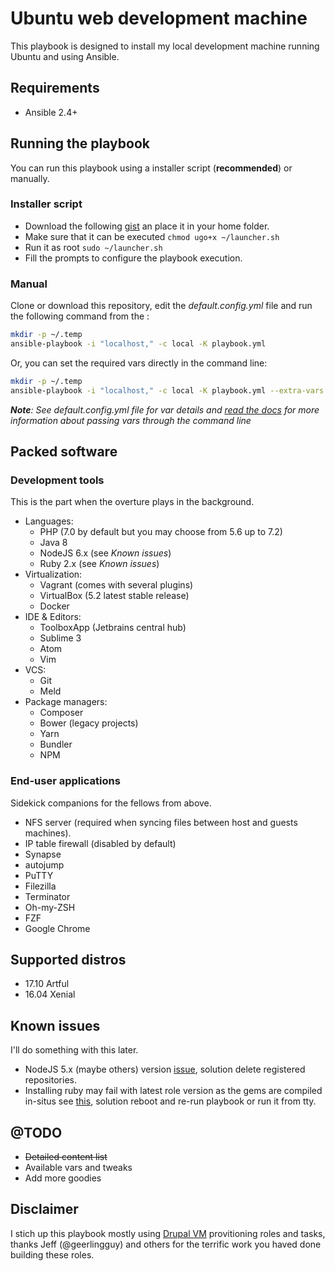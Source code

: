 # Ubuntu web development machine
This playbook is designed to install my local development machine running Ubuntu and using Ansible.

## Requirements
  * Ansible 2.4+

## Running the playbook
You can run this playbook using a installer script (**recommended**) or manually.

### Installer script
  * Download the following [gist](https://gist.github.com/d70rr3s/2b4f2ab24cd1d5a5dac3bcf45274402e) an place it in your home folder.
  * Make sure that it can be executed `chmod ugo+x ~/launcher.sh`
  * Run it as root `sudo ~/launcher.sh`
  * Fill the prompts to configure the playbook execution.

### Manual
Clone or download this repository, edit the *default.config.yml* file and run the following command from the :
```bash
mkdir -p ~/.temp
ansible-playbook -i "localhost," -c local -K playbook.yml
```
Or, you can set the required vars directly in the command line:
```bash
mkdir -p ~/.temp
ansible-playbook -i "localhost," -c local -K playbook.yml --extra-vars "current_user=USERNAME git_fullname='YOUR_NAME' git_email='YOUR_EMAIL' installed_extras=[COMMA_DELIMITED_PACKAGES_NAMES]"
```
*__Note__: See *default.config.yml* file for var details and [read the docs](http://docs.ansible.com/playbooks_variables.html#passing-variables-on-the-command-line) for more information about passing vars through the command line*

## Packed software
### Development tools
This is the part when the overture plays in the background.
  * Languages:
    * PHP (7.0 by default but you may choose from 5.6 up to 7.2)
    * Java 8
    * NodeJS 6.x (see *Known issues*)
    * Ruby 2.x (see *Known issues*)
  * Virtualization:
    * Vagrant (comes with several plugins)
    * VirtualBox (5.2 latest stable release)
    * Docker
  * IDE & Editors:
    * ToolboxApp (Jetbrains central hub)
    * Sublime 3
    * Atom
    * Vim
  * VCS:
    * Git
    * Meld
  * Package managers:
    * Composer
    * Bower (legacy projects)
    * Yarn
    * Bundler
    * NPM

### End-user applications
Sidekick companions for the fellows from above.
  * NFS server (required when syncing files between host and guests machines).
  * IP table firewall (disabled by default)
  * Synapse
  * autojump
  * PuTTY
  * Filezilla
  * Terminator
  * Oh-my-ZSH
  * FZF
  * Google Chrome

## Supported distros
  * 17.10 Artful
  * 16.04 Xenial

## Known issues
I'll do something with this later.
  * NodeJS 5.x (maybe others) version [issue](https://github.com/geerlingguy/ansible-role-nodejs/issues/3), solution delete registered repositories.
  * Installing ruby may fail with latest role version as the gems are compiled in-situs see [this](https://github.com/geerlingguy/ansible-role-ruby/issues/33), solution reboot and re-run playbook or run it from tty.

## @TODO
  * ~~Detailed content list~~
  * Available vars and tweaks
  * Add more goodies

## Disclaimer
I stich up this playbook mostly using [Drupal VM](https://github.com/geerlingguy/drupal-vm.git) provitioning roles and tasks, thanks Jeff (@geerlingguy) and others for the terrific work you haved done building these roles.
